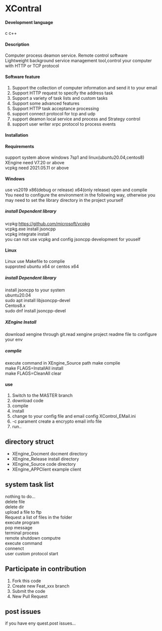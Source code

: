 # XContral

#### Development language
c c++  

#### Description
Computer process deamon service. Remote control software  
Lightweight background service management tool,control your computer with HTTP or TCP protocol  

#### Software feature
1. Support the collection of computer information and send it to your email  
2. Support HTTP request to specify the address task  
3. Support a variety of task lists and custom tasks  
4. Support some advanced features  
5. Support HTTP task acceptance processing  
6. support connect protocol for tcp and udp  
7. support deamon local service and process and Strategy control
8. support user writer xrpc protocol to process events

#### Installation

#### Requirements  
support system above windows 7sp1 and linux(ubuntu20.04,centos8)  
XEngine need V7.20 or above  
vcpkg need 2021.05.11 or above  

#### Windows
use vs2019 x86(debug or release) x64(only release) open and complie  
You need to configure the environment in the following way, otherwise you may need to set the library directory in the project yourself  

##### install Dependent library
vcpkg:https://github.com/microsoft/vcpkg   
vcpkg.exe install jsoncpp  
vcpkg integrate install  
you can not use vcpkg and config jsoncpp development for youself   

#### Linux
Linux use Makefile to complie  
supproted ubuntu x64 or centos x64     

##### install Dependent library
install jsoncpp to your system  
ubuntu20.04  
sudo apt install libjsoncpp-devel  
Centos8.x  
sudo dnf install jsoncpp-devel  

##### XEngine Install
download xengine through git.read xengine project readme file to configure your env  
##### complie
execute command in XEngine_Source path
make complie  
make FLAGS=InstallAll install  
make FLAGS=CleanAll clear  

#### use

1.  Switch to the MASTER branch
2.  download code
3.  complie
4.  install
5.  change to your config file and email config XControl_EMail.ini  
6.  -c parament create a encrypto email info file  
7.  run..  

## directory struct
- XEngine_Docment   docment directory
- XEngine_Release   install directory
- XEngine_Source    code    directory
- XEngine_APPClient example client

## system task list
nothing to do...   
delete file  
delete dir  
upload a file to ftp  
Request a list of files in the folder  
execute program  
pop message  
terminal process  
remote shutdown computre  
execute command  
connenct  
user custom protocol start  

## Participate in contribution

1. Fork this code
2. Create new Feat_xxx branch
3. Submit the code
4. New Pull Request

## post issues

if you have eny quest.post issues...
